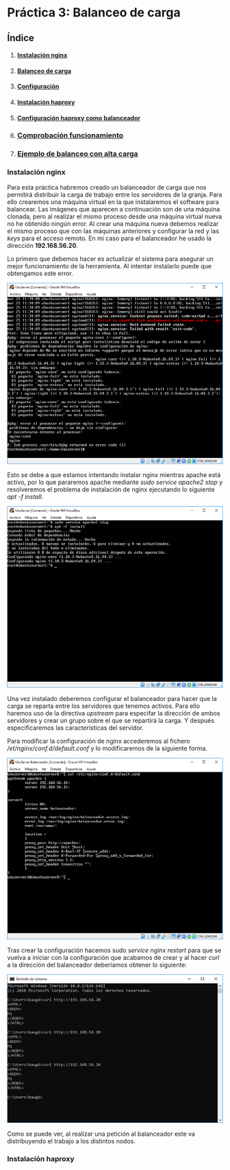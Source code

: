 # Práctica 3: Balanceo de carga

## Índice

1. #### [Instalación nginx](#id1)

2. #### [Balanceo de carga](#id2)

3. #### [Configuración](#id3)

4. #### [Instalación haproxy](#id4)

5. #### [Configuración haproxy como balanceador](#id5)
6. ### [Comprobación funcionamiento](#id6)
7. ### [Ejemplo de balanceo con alta carga](#id7)


<div id='id1' />

### Instalación nginx

Para esta práctica habremos creado un balanceador de carga que nos permitirá distribuir la carga de trabajo entre los servidores de la granja. Para ello crearemos una máquina virtual en la que instalaremos el software para balancear. Las imágenes que aparecen a continuación son de una máquina clonada, pero al realizar el mismo proceso desde una máquina virtual nueva no he obtenido ningún error. Al crear una máquina nueva debemos realizar el mismo proceso que con las máquinas anteriores y configurar la red y las *keys* para el acceso remoto. En mi caso para el balanceador he usado la dirección **192.168.56.20**.

Lo primero que debemos hacer es actualizar el sistema para asegurar un mejor funcionamiento de la herramienta. Al intentar instalarlo puede que obtengamos este error.

![](./images/error_nginx.PNG)

Esto se debe a que estamos intentando instalar nginx mientras apache está activo, por lo que pararemos apache mediante *sudo service apache2 stop* y resolveremos el problema de instalación de nginx ejecutando lo siguiente *apt -f install*.

![](./images/arreglado_nginx.PNG)



Una vez instalado deberemos configurar el balanceador para hacer que la carga se reparta entre los servidores que tenemos activos. Para ello haremos uso de la directiva *upstream* para especifar la dirección de ambos servidores y crear un grupo sobre el que se repartirá la carga. Y después especificaremos las características del servidor.

Para modificar la configuración de nginx accederemos al fichero */et/nginx/conf.d/default.conf* y lo modificaremos de la siguiente forma.

![](./images/nginx_conf.PNG)



Tras crear la configuración hacemos sudo *service nginx restart* para que se vuelva a iniciar con la configuración que acabamos de crear y al hacer *curl* a la dirección del balanceador deberíamos obtener lo siguiente:

![](./images/nginx_funciona.PNG)



Como se puede ver, al realizar una petición al balanceador este va distribuyendo el trabajo a los distintos nodos.

<div id='id2' />

### Instalación haproxy